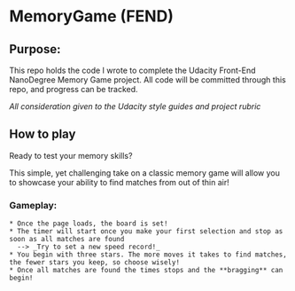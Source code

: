 # MemoryGame (FEND)
## Purpose:
  This repo holds the code I wrote to complete the Udacity Front-End NanoDegree Memory Game project. All code will be committed through this repo, and progress can be tracked.
  
_All consideration given to the Udacity style guides and project rubric_


## How to play

  Ready to test your memory skills?
  
  This simple, yet challenging take on a classic memory game will allow you to showcase your ability to find matches from out of thin air!
  
  
### Gameplay:

    * Once the page loads, the board is set!
    * The timer will start once you make your first selection and stop as soon as all matches are found
      --> _Try to set a new speed record!_
    * You begin with three stars. The more moves it takes to find matches, the fewer stars you keep, so choose wisely!
    * Once all matches are found the times stops and the **bragging** can begin!
